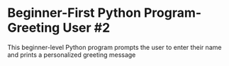 # Beginner-First Python Program-Greeting User #2
 This beginner-level Python program prompts the user to enter their name and prints a personalized greeting message
